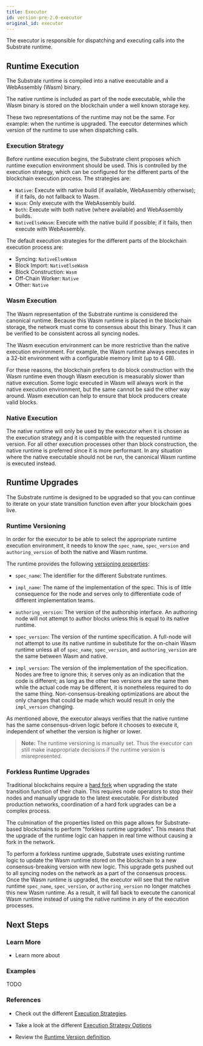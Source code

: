 ```yaml
---
title: Executor
id: version-pre-2.0-executor
original_id: executor
---
```


The executor is responsible for dispatching and executing calls into the
Substrate runtime.

## Runtime Execution

The Substrate runtime is compiled into a native executable and a WebAssembly
(Wasm) binary.

The native runtime is included as part of the node executable, while the Wasm
binary is stored on the blockchain under a well known storage key.

These two representations of the runtime may not be the same. For example: when
the runtime is upgraded. The executor determines which version of the runtime to
use when dispatching calls.

### Execution Strategy

Before runtime execution begins, the Substrate client proposes which runtime
execution environment should be used. This is controlled by the execution
strategy, which can be configured for the different parts of the blockchain
execution process. The strategies are:

- `Native`: Execute with native build (if available, WebAssembly otherwise); if
  it fails, do not fallback to Wasm.
- `Wasm`: Only execute with the WebAssembly build.
- `Both`: Execute with both native (where available) and WebAssembly builds.
- `NativeElseWasm`: Execute with the native build if possible; if it fails, then
  execute with WebAssembly.

The default execution strategies for the different parts of the blockchain
execution process are:

- Syncing: `NativeElseWasm`
- Block Import: `NativeElseWasm`
- Block Construction: `Wasm`
- Off-Chain Worker: `Native`
- Other: `Native`

### Wasm Execution

The Wasm representation of the Substrate runtime is considered the canonical
runtime. Because this Wasm runtime is placed in the blockchain storage, the
network must come to consensus about this binary. Thus it can be verified to be
consistent across all syncing nodes.

The Wasm execution environment can be more restrictive than the native execution
environment. For example, the Wasm runtime always executes in a 32-bit
environment with a configurable memory limit (up to 4 GB).

For these reasons, the blockchain prefers to do block construction with the Wasm
runtime even though Wasm execution is measurably slower than native execution.
Some logic executed in Wasm will always work in the native execution
environment, but the same cannot be said the other way around. Wasm execution
can help to ensure that block producers create valid blocks.

### Native Execution

The native runtime will only be used by the executor when it is chosen as the
execution strategy and it is compatible with the requested runtime version. For
all other execution processes other than block construction, the native runtime
is preferred since it is more performant. In any situation where the native
executable should not be run, the canonical Wasm runtime is executed instead.

## Runtime Upgrades

The Substrate runtime is designed to be upgraded so that you can continue to
iterate on your state transition function even after your blockchain goes live.

### Runtime Versioning

In order for the executor to be able to select the appropriate runtime execution
environment, it needs to know the `spec_name`, `spec_version` and
`authoring_version` of both the native and Wasm runtime.

The runtime provides the following [versioning
properties](https://substrate.dev/rustdocs/pre-v2.0-3e65111/sr_version/struct.RuntimeVersion.html):

- `spec_name`: The identifier for the different Substrate runtimes.

- `impl_name`: The name of the implementation of the spec. This is of little
  consequence for the node and serves only to differentiate code of different
  implementation teams.

- `authoring_version`: The version of the authorship interface. An authoring
  node will not attempt to author blocks unless this is equal to its native
  runtime.

- `spec_version`: The version of the runtime specification. A full-node will not
  attempt to use its native runtime in substitute for the on-chain Wasm runtime
  unless all of `spec_name`, `spec_version`, and `authoring_version` are the
  same between Wasm and native.

- `impl_version`: The version of the implementation of the specification. Nodes
  are free to ignore this; it serves only as an indication that the code is
  different; as long as the other two versions are the same then while the
  actual code may be different, it is nonetheless required to do the same thing.
  Non-consensus-breaking optimizations are about the only changes that could be
  made which would result in only the `impl_version` changing.

As mentioned above, the executor always verifies that the native runtime has the
same consensus-driven logic before it chooses to execute it, independent of
whether the version is higher or lower.

> **Note:** The runtime versioning is manually set. Thus the executor can still
> make inappropriate decisions if the runtime version is misrepresented.

### Forkless Runtime Upgrades

Traditional blockchains require a [hard
fork](https://en.wikipedia.org/wiki/Fork_(blockchain)) when upgrading the state
transition function of their chain. This requires node operators to stop their
nodes and manually upgrade to the latest executable. For distributed production
networks, coordination of a hard fork upgrades can be a complex process.

The culmination of the properties listed on this page allows for Substrate-based
blockchains to perform "forkless runtime upgrades". This means that the upgrade
of the runtime logic can happen in real time without causing a fork in the
network.

To perform a forkless runtime upgrade, Substrate uses existing runtime logic to
update the Wasm runtime stored on the blockchain to a new consensus-breaking
version with new logic. This upgrade gets pushed out to all syncing nodes on the
network as a part of the consensus process. Once the Wasm runtime is upgraded,
the executor will see that the native runtime `spec_name`, `spec_version`, or
`authoring_version` no longer matches this new Wasm runtime. As a result, it
will fall back to execute the canonical Wasm runtime instead of using the native
runtime in any of the execution processes.

## Next Steps

### Learn More

* Learn more about

### Examples

TODO

### References

* Check out the different [Execution
  Strategies](https://substrate.dev/rustdocs/pre-v2.0-3e65111/substrate_service/config/struct.ExecutionStrategies.html).

* Take a look at the different [Execution Strategy
  Options](https://substrate.dev/rustdocs/pre-v2.0-3e65111/substrate_client/enum.ExecutionStrategy.html)

* Review the [Runtime Version
  definition](https://substrate.dev/rustdocs/pre-v2.0-3e65111/substrate_executor/struct.RuntimeVersion.html).
